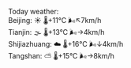 Today weather:  
Beijing: ☀️   🌡️+11°C 🌬️↖7km/h  
Tianjin: 🌫  🌡️+13°C 🌬️→4km/h  
Shijiazhuang: ☁️   🌡️+16°C 🌬️↓4km/h  
Tangshan: ⛅️  🌡️+15°C 🌬️→8km/h  
